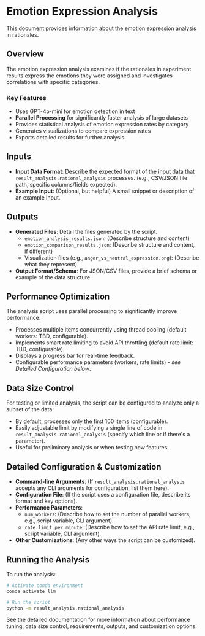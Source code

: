 # Emotion Expression Analysis

This document provides information about the emotion expression analysis in rationales.


## Overview

The emotion expression analysis examines if the rationales in experiment results express the emotions they were assigned and investigates correlations with specific categories.

### Key Features

- Uses GPT-4o-mini for emotion detection in text
- **Parallel Processing** for significantly faster analysis of large datasets
- Provides statistical analysis of emotion expression rates by category
- Generates visualizations to compare expression rates
- Exports detailed results for further analysis


## Inputs

- **Input Data Format**: Describe the expected format of the input data that `result_analysis.rational_analysis` processes. (e.g., CSV/JSON file path, specific columns/fields expected).
- **Example Input**: (Optional, but helpful) A small snippet or description of an example input.

## Outputs

- **Generated Files**: Detail the files generated by the script.
  - `emotion_analysis_results.json`: (Describe structure and content)
  - `emotion_comparison_results.json`: (Describe structure and content, if different)
  - Visualization files (e.g., `anger_vs_neutral_expression.png`): (Describe what they represent)
- **Output Format/Schema**: For JSON/CSV files, provide a brief schema or example of the data structure.

## Performance Optimization

The analysis script uses parallel processing to significantly improve performance:

- Processes multiple items concurrently using thread pooling (default workers: TBD, configurable).
- Implements smart rate limiting to avoid API throttling (default rate limit: TBD, configurable).
- Displays a progress bar for real-time feedback.
- Configurable performance parameters (workers, rate limits) - *see Detailed Configuration below*.

## Data Size Control

For testing or limited analysis, the script can be configured to analyze only a subset of the data:

- By default, processes only the first 100 items (configurable).
- Easily adjustable limit by modifying a single line of code in `result_analysis.rational_analysis` (specify which line or if there's a parameter).
- Useful for preliminary analysis or when testing new features.

## Detailed Configuration & Customization

- **Command-line Arguments**: (If `result_analysis.rational_analysis` accepts any CLI arguments for configuration, list them here).
- **Configuration File**: (If the script uses a configuration file, describe its format and key options).
- **Performance Parameters**: 
  - `num_workers`: (Describe how to set the number of parallel workers, e.g., script variable, CLI argument).
  - `rate_limit_per_minute`: (Describe how to set the API rate limit, e.g., script variable, CLI argument).
- **Other Customizations**: (Any other ways the script can be customized).

## Running the Analysis

To run the analysis:

```bash
# Activate conda environment
conda activate llm

# Run the script
python -m result_analysis.rational_analysis
```

See the detailed documentation for more information about performance tuning, data size control, requirements, outputs, and customization options. 